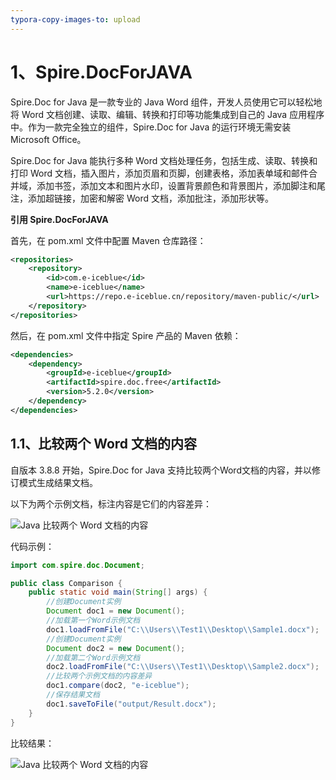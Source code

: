 ```yaml
---
typora-copy-images-to: upload
---
```


# 1、Spire.DocForJAVA

Spire.Doc for Java 是一款专业的 Java Word 组件，开发人员使用它可以轻松地将 Word 文档创建、读取、编辑、转换和打印等功能集成到自己的 Java 应用程序中。作为一款完全独立的组件，Spire.Doc for Java 的运行环境无需安装 Microsoft Office。

Spire.Doc for Java 能执行多种 Word 文档处理任务，包括生成、读取、转换和打印 Word 文档，插入图片，添加页眉和页脚，创建表格，添加表单域和邮件合并域，添加书签，添加文本和图片水印，设置背景颜色和背景图片，添加脚注和尾注，添加超链接，加密和解密 Word 文档，添加批注，添加形状等。



**引用 Spire.DocForJAVA**

首先，在 pom.xml 文件中配置 Maven 仓库路径：

```xml
<repositories>
    <repository>
        <id>com.e-iceblue</id>
        <name>e-iceblue</name>
        <url>https://repo.e-iceblue.cn/repository/maven-public/</url>
    </repository>
</repositories>
```

然后，在 pom.xml 文件中指定 Spire 产品的 Maven 依赖：

```xml
<dependencies>
    <dependency>
        <groupId>e-iceblue</groupId>
        <artifactId>spire.doc.free</artifactId>
        <version>5.2.0</version>
    </dependency>
</dependencies>
```



## 1.1、比较两个 Word 文档的内容

自版本 3.8.8 开始，Spire.Doc for Java 支持比较两个Word文档的内容，并以修订模式生成结果文档。

以下为两个示例文档，标注内容是它们的内容差异：

![Java 比较两个 Word 文档的内容](https://orichalcos-typora-img.oss-cn-shanghai.aliyuncs.com/typora-img/Compare-two-Word-documents-in-Java-1-16504706498001.png)

代码示例：

```java
import com.spire.doc.Document;

public class Comparison {
    public static void main(String[] args) {
        //创建Document实例
        Document doc1 = new Document();
        //加载第一个Word示例文档
        doc1.loadFromFile("C:\\Users\\Test1\\Desktop\\Sample1.docx");
        //创建Document实例
        Document doc2 = new Document();
        //加载第二个Word示例文档
        doc2.loadFromFile("C:\\Users\\Test1\\Desktop\\Sample2.docx");
        //比较两个示例文档的内容差异
        doc1.compare(doc2, "e-iceblue");
        //保存结果文档
        doc1.saveToFile("output/Result.docx");
    }
}
```

比较结果：

![Java 比较两个 Word 文档的内容](https://orichalcos-typora-img.oss-cn-shanghai.aliyuncs.com/typora-img/Compare-two-Word-documents-in-Java-2.png)
